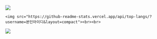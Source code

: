 <img src="https://capsule-render.vercel.app/api?type=waving&color=auto&height=200&section=header&text=KIMS GIT-HUB&fontSize=90" />

	<img src="https://github-readme-stats.vercel.app/api/top-langs/?username=본인아이디&layout=compact"><br><br>
<img src="https://github-readme-stats.vercel.app/api?username=usp2011&show_icons=true">
